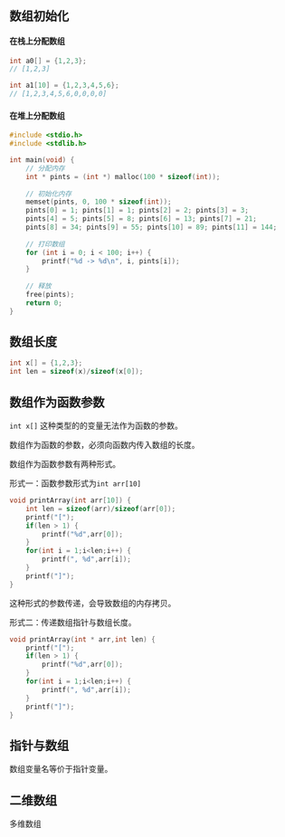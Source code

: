 ## 数组初始化

#### 在栈上分配数组

```c
int a0[] = {1,2,3}; 
// [1,2,3]

int a1[10] = {1,2,3,4,5,6};
// [1,2,3,4,5,6,0,0,0,0]
```



#### 在堆上分配数组

```c
#include <stdio.h>
#include <stdlib.h>

int main(void) {
    // 分配内存
	int * pints = (int *) malloc(100 * sizeof(int));
    
    // 初始化内存
	memset(pints, 0, 100 * sizeof(int));
	pints[0] = 1; pints[1] = 1; pints[2] = 2; pints[3] = 3;
    pints[4] = 5; pints[5] = 8; pints[6] = 13; pints[7] = 21;
    pints[8] = 34; pints[9] = 55; pints[10] = 89; pints[11] = 144;
    
    // 打印数组
	for (int i = 0; i < 100; i++) {
		printf("%d -> %d\n", i, pints[i]);
	}
    
    // 释放
	free(pints);
	return 0;
}
```





## 数组长度

```c
int x[] = {1,2,3};
int len = sizeof(x)/sizeof(x[0]);
```





## 数组作为函数参数

```int x[]``` 这种类型的的变量无法作为函数的参数。

数组作为函数的参数，必须向函数内传入数组的长度。

数组作为函数参数有两种形式。

形式一：函数参数形式为```int arr[10]``` 

```c
void printArray(int arr[10]) {
    int len = sizeof(arr)/sizeof(arr[0]);
	printf("[");
	if(len > 1) {
		printf("%d",arr[0]);
	}
	for(int i = 1;i<len;i++) {
		printf(", %d",arr[i]);
	}
	printf("]");
}
```

这种形式的参数传递，会导致数组的内存拷贝。



形式二：传递数组指针与数组长度。 

```c
void printArray(int * arr,int len) {
	printf("[");
	if(len > 1) {
		printf("%d",arr[0]);
	}
	for(int i = 1;i<len;i++) {
		printf(", %d",arr[i]);
	}
	printf("]");
}
```



## 指针与数组

数组变量名等价于指针变量。



## 二维数组

多维数组

